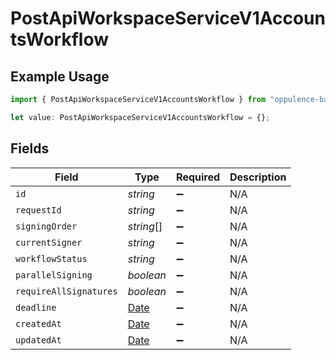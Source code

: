 # PostApiWorkspaceServiceV1AccountsWorkflow

## Example Usage

```typescript
import { PostApiWorkspaceServiceV1AccountsWorkflow } from "oppulence-backend-sdk/models/operations";

let value: PostApiWorkspaceServiceV1AccountsWorkflow = {};
```

## Fields

| Field                                                                                         | Type                                                                                          | Required                                                                                      | Description                                                                                   |
| --------------------------------------------------------------------------------------------- | --------------------------------------------------------------------------------------------- | --------------------------------------------------------------------------------------------- | --------------------------------------------------------------------------------------------- |
| `id`                                                                                          | *string*                                                                                      | :heavy_minus_sign:                                                                            | N/A                                                                                           |
| `requestId`                                                                                   | *string*                                                                                      | :heavy_minus_sign:                                                                            | N/A                                                                                           |
| `signingOrder`                                                                                | *string*[]                                                                                    | :heavy_minus_sign:                                                                            | N/A                                                                                           |
| `currentSigner`                                                                               | *string*                                                                                      | :heavy_minus_sign:                                                                            | N/A                                                                                           |
| `workflowStatus`                                                                              | *string*                                                                                      | :heavy_minus_sign:                                                                            | N/A                                                                                           |
| `parallelSigning`                                                                             | *boolean*                                                                                     | :heavy_minus_sign:                                                                            | N/A                                                                                           |
| `requireAllSignatures`                                                                        | *boolean*                                                                                     | :heavy_minus_sign:                                                                            | N/A                                                                                           |
| `deadline`                                                                                    | [Date](https://developer.mozilla.org/en-US/docs/Web/JavaScript/Reference/Global_Objects/Date) | :heavy_minus_sign:                                                                            | N/A                                                                                           |
| `createdAt`                                                                                   | [Date](https://developer.mozilla.org/en-US/docs/Web/JavaScript/Reference/Global_Objects/Date) | :heavy_minus_sign:                                                                            | N/A                                                                                           |
| `updatedAt`                                                                                   | [Date](https://developer.mozilla.org/en-US/docs/Web/JavaScript/Reference/Global_Objects/Date) | :heavy_minus_sign:                                                                            | N/A                                                                                           |